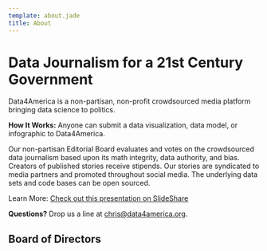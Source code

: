 ```yaml
---
template: about.jade
title: About
---
```


# Data Journalism for a 21[]()st Century Government

Data4America is a non-partisan, non-profit crowdsourced media platform bringing data science to politics. 

**How It Works:** Anyone can submit a data visualization, data model, or infographic to Data4America.

Our non-partisan Editorial Board evaluates and votes on the crowdsourced data journalism based upon its math integrity, data authority, and bias. Creators of published stories receive stipends. Our stories are syndicated to media partners and promoted throughout social media. The underlying data sets and code bases can be open sourced. 

Learn More: [Check out this presentation on SlideShare](http://www.slideshare.net/chrisamccoy/overviewdata4america-52615481)

**Questions?** Drop us a line at [chris@data4america.org](mailto:chris@data4america.org).

## Board of Directors

